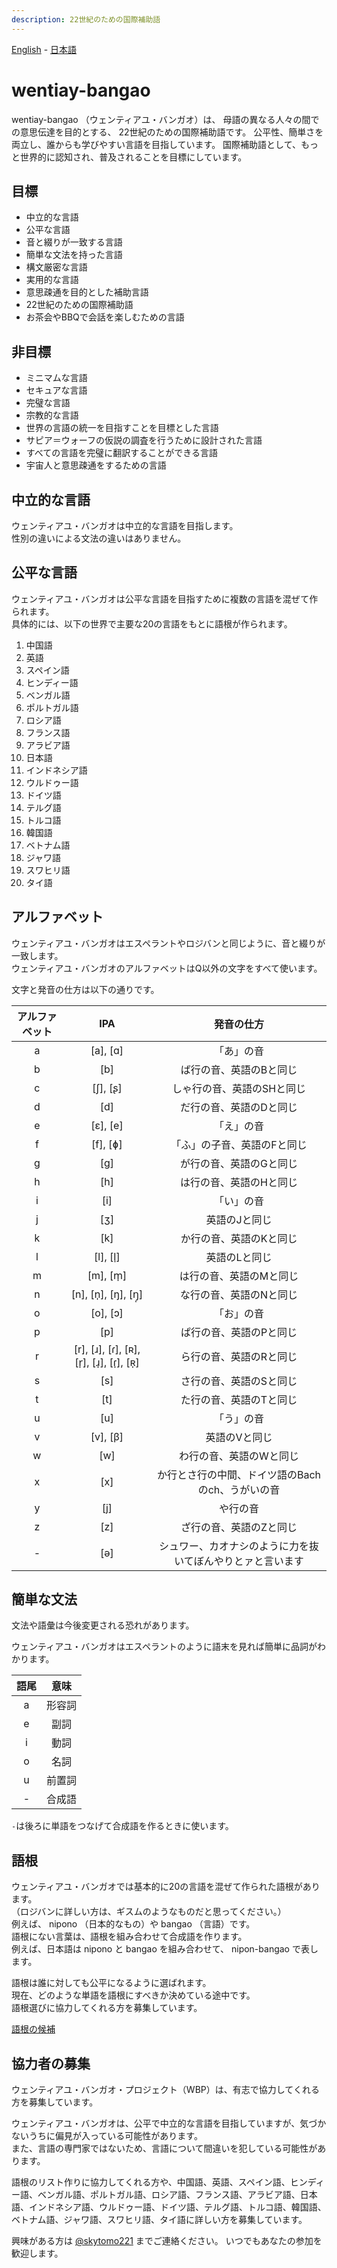 ```yaml
---
description: 22世紀のための国際補助語
---
```


[English](../en/) - [日本語](../ja/)

# wentiay-bangao

wentiay-bangao （ウェンティアユ・バンガオ）は、 母語の異なる人々の間での意思伝達を目的とする、 22世紀のための国際補助語です。
公平性、簡単さを両立し、誰からも学びやすい言語を目指しています。
国際補助語として、もっと世界的に認知され、普及されることを目標にしています。

## 目標

- 中立的な言語
- 公平な言語
- 音と綴りが一致する言語
- 簡単な文法を持った言語
- 構文厳密な言語
- 実用的な言語
- 意思疎通を目的とした補助言語
- 22世紀のための国際補助語
- お茶会やBBQで会話を楽しむための言語

## 非目標

- ミニマムな言語
- セキュアな言語
- 完璧な言語
- 宗教的な言語
- 世界の言語の統一を目指すことを目標とした言語
- サピア＝ウォーフの仮説の調査を行うために設計された言語
- すべての言語を完璧に翻訳することができる言語
- 宇宙人と意思疎通をするための言語

## 中立的な言語

ウェンティアユ・バンガオは中立的な言語を目指します。  
性別の違いによる文法の違いはありません。

## 公平な言語

ウェンティアユ・バンガオは公平な言語を目指すために複数の言語を混ぜて作られます。  
具体的には、以下の世界で主要な20の言語をもとに語根が作られます。

1. 中国語
2. 英語
3. スペイン語
4. ヒンディー語
5. ベンガル語
6. ポルトガル語
7. ロシア語
8. フランス語
9. アラビア語
10. 日本語
11. インドネシア語
12. ウルドゥー語
13. ドイツ語
14. テルグ語
15. トルコ語
16. 韓国語
17. ベトナム語
18. ジャワ語
19. スワヒリ語
20. タイ語

## アルファベット

ウェンティアユ・バンガオはエスペラントやロジバンと同じように、音と綴りが一致します。  
ウェンティアユ・バンガオのアルファベットはQ以外の文字をすべて使います。

文字と発音の仕方は以下の通りです。

| アルファベット |                  IPA                   |                         発音の仕方                         |
| :------------: | :------------------------------------: | :--------------------------------------------------------: |
|       a        |                [a], [ɑ]                |                         「あ」の音                         |
|       b        |                  [b]                   |                  ば行の音、英語のBと同じ                   |
|       c        |                [ʃ], [ʂ]                |                 しゃ行の音、英語のSHと同じ                 |
|       d        |                  [d]                   |                  だ行の音、英語のDと同じ                   |
|       e        |                [ɛ], [e]                |                         「え」の音                         |
|       f        |                [f], [ɸ]                |                「ふ」の子音、英語のFと同じ                 |
|       g        |                  [ɡ]                   |                  が行の音、英語のGと同じ                   |
|       h        |                  [h]                   |                  は行の音、英語のHと同じ                   |
|       i        |                  [i]                   |                         「い」の音                         |
|       j        |                  [ʒ]                   |                       英語のJと同じ                        |
|       k        |                  [k]                   |                  か行の音、英語のKと同じ                   |
|       l        |                [l], [l̩]                |                       英語のLと同じ                        |
|       m        |                [m], [m̩]                |                  は行の音、英語のMと同じ                   |
|       n        |           [n], [n̩], [ŋ], [ŋ̩]           |                  な行の音、英語のNと同じ                   |
|       o        |                [o], [ɔ]                |                         「お」の音                         |
|       p        |                  [p]                   |                  ぱ行の音、英語のPと同じ                   |
|       r        | [r], [ɹ], [ɾ], [ʀ], [r̩], [ɹ̩], [ɾ̩], [ʀ̩] |                  ら行の音、英語のRと同じ                   |
|       s        |                  [s]                   |                  さ行の音、英語のSと同じ                   |
|       t        |                  [t]                   |                  た行の音、英語のTと同じ                   |
|       u        |                  [u]                   |                         「う」の音                         |
|       v        |                [v], [β]                |                       英語のVと同じ                        |
|       w        |                  [w]                   |                  わ行の音、英語のWと同じ                   |
|       x        |                  [x]                   |      か行とさ行の中間、ドイツ語のBachのch、うがいの音      |
|       y        |                  [j]                   |                          や行の音                          |
|       z        |                  [z]                   |                  ざ行の音、英語のZと同じ                   |
|       -        |                  [ə]                   | シュワー、カオナシのように力を抜いてぼんやりとァと言います |

## 簡単な文法

文法や語彙は今後変更される恐れがあります。

ウェンティアユ・バンガオはエスペラントのように語末を見れば簡単に品詞がわかります。

| 語尾  |  意味  |
| :---: | :----: |
|   a   | 形容詞 |
|   e   |  副詞  |
|   i   |  動詞  |
|   o   |  名詞  |
|   u   | 前置詞 |
|   -   | 合成語 |

`-`は後ろに単語をつなげて合成語を作るときに使います。

## 語根

ウェンティアユ・バンガオでは基本的に20の言語を混ぜて作られた語根があります。  
（ロジバンに詳しい方は、ギスムのようなものだと思ってください。）  
例えば、 nipono （日本的なもの）や bangao （言語）です。  
語根にない言葉は、語根を組み合わせて合成語を作ります。  
例えば、日本語は nipono と bangao を組み合わせて、 nipon-bangao で表します。  

語根は誰に対しても公平になるように選ばれます。  
現在、どのような単語を語根にすべきか決めている途中です。  
語根選びに協力してくれる方を募集しています。

[語根の候補](roots.md)

## 協力者の募集

ウェンティアユ・バンガオ・プロジェクト（WBP）は、有志で協力してくれる方を募集しています。  

ウェンティアユ・バンガオは、公平で中立的な言語を目指していますが、気づかないうちに偏見が入っている可能性があります。  
また、言語の専門家ではないため、言語について間違いを犯している可能性があります。

語根のリスト作りに協力してくれる方や、中国語、英語、スペイン語、ヒンディー語、ベンガル語、ポルトガル語、ロシア語、フランス語、アラビア語、日本語、インドネシア語、ウルドゥー語、ドイツ語、テルグ語、トルコ語、韓国語、ベトナム語、ジャワ語、スワヒリ語、タイ語に詳しい方を募集しています。

興味がある方は <a href="https://twitter.com/skytomo221">@skytomo221</a> までご連絡ください。
いつでもあなたの参加を歓迎します。
